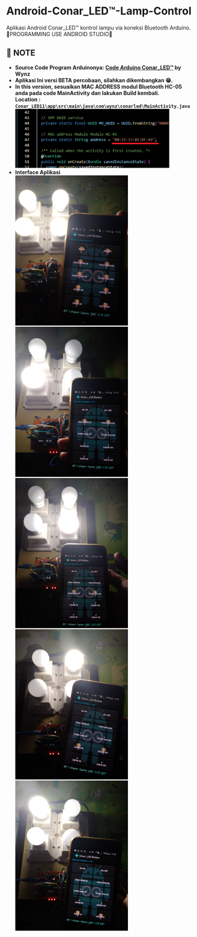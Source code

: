 # Android-Conar_LED™-Lamp-Control
Aplikasi Android Conar_LED™ kontrol lampu via koneksi Bluetooth Arduino.<br>
📌PROGRAMMING USE ANDROID STUDIO📌

## 📝 NOTE
- **Source Code Program Arduinonya: [Code Arduino Conar_LED™](https://github.com/wayan-wynz/INO-Arduino-Bluetooth-Lamp-Control) by Wynz** <br>
- **Aplikasi Ini versi BETA percobaan, silahkan dikembangkan 😁.**
- **In this version, sesuaikan MAC ADDRESS modul Bluetooth HC-05 anda pada code MainActivity dan lakukan Build kembali.<br>**
**Location : `Conar_LED11\app\src\main\java\com\wynz\conarled\MainActivity.java`<br><img alt="UI Overview Dark" src="images/addr.png" width="410">**
- **Interface Aplikasi<br>**
<img alt="UI Overview Dark" src="images/1.jpg" width="300"><img alt="UI Overview Dark" src="images/2.jpg" width="300">
<img alt="UI Overview Dark" src="images/3.jpg" width="300"><img alt="UI Overview Dark" src="images/4.jpg" width="300"><img alt="UI Overview Dark" src="images/5.jpg" width="300">

